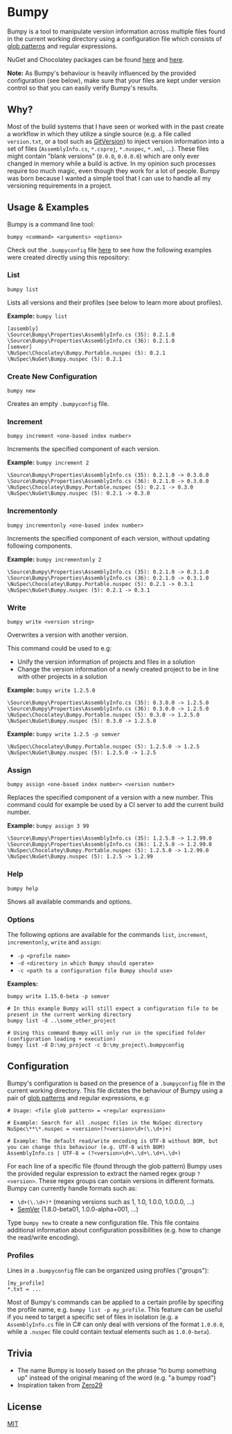 # Bumpy

Bumpy is a tool to manipulate version information across multiple files found in the current working directory using a configuration file which consists of [glob patterns](https://github.com/kthompson/glob/) and regular expressions.

NuGet and Chocolatey packages can be found [here](https://www.nuget.org/packages/Bumpy/) and [here](https://chocolatey.org/packages/bumpy.portable).

**Note:** As Bumpy's behaviour is heavily influenced by the provided configuration (see below), make sure that your files are kept under version control so that you can easily verify Bumpy's results.

## Why?

Most of the build systems that I have seen or worked with in the past create a workflow in which they utilize a single source
(e.g. a file called `version.txt`, or a tool such as [GitVersion](https://github.com/GitTools/GitVersion)) to inject version information into a set of files (`AssemblyInfo.cs`, `*.csproj`, `*.nuspec`, `*.xml`, ...).
These files  might contain "blank versions" (`0.0.0`, `0.0.0.0`) which are only ever changed in memory while a build is active. In my opinion such processes require too much magic, even though they work for a lot of people.
Bumpy was born because I wanted a simple tool that I can use to handle all my versioning requirements in a project.

## Usage & Examples

Bumpy is a command line tool:

```
bumpy <command> <arguments> <options>
```

Check out the `.bumpyconfig` file [here](https://github.com/fwinkelbauer/Bumpy/blob/master/.bumpyconfig) to see how the following examples were created directly using this repository:

### List

```
bumpy list
```

Lists all versions and their profiles (see below to learn more about profiles).

**Example:** `bumpy list`

```
[assembly]
\Source\Bumpy\Properties\AssemblyInfo.cs (35): 0.2.1.0
\Source\Bumpy\Properties\AssemblyInfo.cs (36): 0.2.1.0
[semver]
\NuSpec\Chocolatey\Bumpy.Portable.nuspec (5): 0.2.1
\NuSpec\NuGet\Bumpy.nuspec (5): 0.2.1
```

### Create New Configuration

```
bumpy new
```

Creates an empty `.bumpyconfig` file.

### Increment

```
bumpy increment <one-based index number>
```

Increments the specified component of each version.

**Example:** `bumpy increment 2`

```
\Source\Bumpy\Properties\AssemblyInfo.cs (35): 0.2.1.0 -> 0.3.0.0
\Source\Bumpy\Properties\AssemblyInfo.cs (36): 0.2.1.0 -> 0.3.0.0
\NuSpec\Chocolatey\Bumpy.Portable.nuspec (5): 0.2.1 -> 0.3.0
\NuSpec\NuGet\Bumpy.nuspec (5): 0.2.1 -> 0.3.0
```

### Incrementonly

```
bumpy incrementonly <one-based index number>
```

Increments the specified component of each version, without updating following components.

**Example:** `bumpy incrementonly 2`

```
\Source\Bumpy\Properties\AssemblyInfo.cs (35): 0.2.1.0 -> 0.3.1.0
\Source\Bumpy\Properties\AssemblyInfo.cs (36): 0.2.1.0 -> 0.3.1.0
\NuSpec\Chocolatey\Bumpy.Portable.nuspec (5): 0.2.1 -> 0.3.1
\NuSpec\NuGet\Bumpy.nuspec (5): 0.2.1 -> 0.3.1
```

### Write

```
bumpy write <version string>
```

Overwrites a version with another version.

This command could be used to e.g:

- Unify the version information of projects and files in a solution
- Change the version information of a newly created project to be in line with other projects in a solution

**Example:** `bumpy write 1.2.5.0`

```
\Source\Bumpy\Properties\AssemblyInfo.cs (35): 0.3.0.0 -> 1.2.5.0
\Source\Bumpy\Properties\AssemblyInfo.cs (36): 0.3.0.0 -> 1.2.5.0
\NuSpec\Chocolatey\Bumpy.Portable.nuspec (5): 0.3.0 -> 1.2.5.0
\NuSpec\NuGet\Bumpy.nuspec (5): 0.3.0 -> 1.2.5.0
```

**Example:** `bumpy write 1.2.5 -p semver`

```
\NuSpec\Chocolatey\Bumpy.Portable.nuspec (5): 1.2.5.0 -> 1.2.5
\NuSpec\NuGet\Bumpy.nuspec (5): 1.2.5.0 -> 1.2.5
```

### Assign

```
bumpy assign <one-based index number> <version number>
```

Replaces the specified component of a version with a new number. This command could for example be used by a CI server to add the current build number.

**Example:** `bumpy assign 3 99`

```
\Source\Bumpy\Properties\AssemblyInfo.cs (35): 1.2.5.0 -> 1.2.99.0
\Source\Bumpy\Properties\AssemblyInfo.cs (36): 1.2.5.0 -> 1.2.99.0
\NuSpec\Chocolatey\Bumpy.Portable.nuspec (5): 1.2.5.0 -> 1.2.99.0
\NuSpec\NuGet\Bumpy.nuspec (5): 1.2.5 -> 1.2.99
```

### Help

```
bumpy help
```

Shows all available commands and options.

### Options

The following options are available for the commands `list`, `increment`, `incrementonly`, `write` and `assign`:

- `-p <profile name>`
- `-d <directory in which Bumpy should operate>`
- `-c <path to a configuration file Bumpy should use>`

**Examples:**

```
bumpy write 1.15.0-beta -p semver

# In this example Bumpy will still expect a configuration file to be present in the current working directory
bumpy list -d ..\some_other_project

# Using this command Bumpy will only run in the specified folder (configuration loading + execution)
bumpy list -d D:\my_project -c D:\my_project\.bumpyconfig
```

## Configuration

Bumpy's configuration is based on the presence of a `.bumpyconfig` file in the current working directory. This file dictates the behaviour of Bumpy using a pair of [glob patterns](https://github.com/kthompson/glob/) and regular expressions, e.g:

```
# Usage: <file glob pattern> = <regular expression>

# Example: Search for all .nuspec files in the NuSpec directory
NuSpec\**\*.nuspec = <version>(?<version>\d+(\.\d+)+)

# Example: The default read/write encoding is UTF-8 without BOM, but you can change this behaviour (e.g. UTF-8 with BOM)
AssemblyInfo.cs | UTF-8 = (?<version>\d+\.\d+\.\d+\.\d+)
```

For each line of a specific file (found through the glob pattern) Bumpy uses the provided regular expression to extract the named regex group `?<version>`.
These regex groups can contain versions in different formats. Bumpy can currently handle formats such as:

- `\d+(\.\d+)*` (meaning versions such as 1, 1.0, 1.0.0, 1.0.0.0, ...)
- [SemVer](http://semver.org/) (1.8.0-beta01, 1.0.0-alpha+001, ...)

Type `bumpy new` to create a new configuration file. This file contains additional information about configuration possibilities (e.g. how to change the read/write encoding).

### Profiles

Lines in a `.bumpyconfig` file can be organized using profiles ("groups"):

```
[my_profile]
*.txt = ...
```

Most of Bumpy's commands can be applied to a certain profile by specifing the profile name, e.g. `bumpy list -p my_profile`. This feature can be useful if you need to target a specific set of files in isolation (e.g. a `AssemblyInfo.cs` file in C# can only deal with versions of the format `1.0.0.0`, while a `.nuspec` file could contain textual elements such as `1.0.0-beta`).

## Trivia

- The name Bumpy is loosely based on the phrase "to bump something up" instead of the original meaning of the word (e.g. "a bumpy road")
- Inspiration taken from [Zero29](https://github.com/ploeh/ZeroToNine)

## License

[MIT](http://opensource.org/licenses/MIT)
